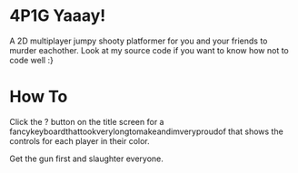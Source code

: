 # 4P1G Yaaay! #

A 2D multiplayer jumpy shooty platformer for you and your friends to murder eachother.  Look at my source code if you want to know how not to code well  :}

# How To #

Click the ? button on the title screen for a fancykeyboardthattookverylongtomakeandimveryproudof that shows the controls for each player in their color.

Get the gun first and slaughter everyone.
